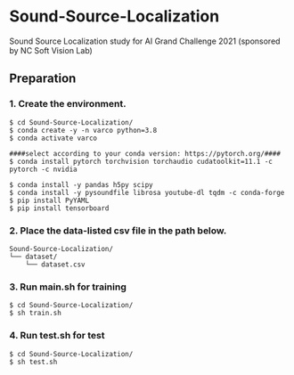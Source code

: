 # Sound-Source-Localization
Sound Source Localization study for AI Grand Challenge 2021 (sponsored by NC Soft Vision Lab)

## Preparation 
### 1. Create the environment.     
```
$ cd Sound-Source-Localization/
$ conda create -y -n varco python=3.8
$ conda activate varco

####select according to your conda version: https://pytorch.org/####
$ conda install pytorch torchvision torchaudio cudatoolkit=11.1 -c pytorch -c nvidia

$ conda install -y pandas h5py scipy
$ conda install -y pysoundfile librosa youtube-dl tqdm -c conda-forge
$ pip install PyYAML
$ pip install tensorboard
```     

### 2. Place the data-listed csv file in the path below.
```
Sound-Source-Localization/    
└── dataset/
    └── dataset.csv
```   
       
### 3. Run main.sh for training   
```
$ cd Sound-Source-Localization/
$ sh train.sh
```       
            
### 4. Run test.sh for test   
```
$ cd Sound-Source-Localization/
$ sh test.sh
```       
